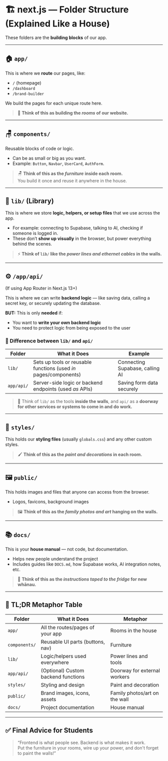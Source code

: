 # 🏗️ next.js — Folder Structure (Explained Like a House)

These folders are the **building blocks** of our app.

---

## 🏠 `app/`
This is where we **route** our pages, like:
- `/` (homepage)
- `/dashboard`
- `/brand-builder`

We build the pages for each unique route here.  
> 🧱 **Think of this as building the *rooms* of our website.**

---

## 🪑 `components/`
Reusable blocks of code or logic.

- Can be as small or big as you want.
- Example: `Button`, `Navbar`, `UserCard`, `AuthForm`.

> 🪑 **Think of this as the *furniture* inside each room.**  
You build it once and reuse it anywhere in the house.

---

## 🔌 `lib/` (Library)
This is where we store **logic, helpers, or setup files** that we use across the app.

- For example: connecting to Supabase, talking to AI, checking if someone is logged in.
- These don’t **show up visually** in the browser, but power everything behind the scenes.

> ⚡ **Think of `lib/` like the *power lines and ethernet cables* in the walls.**

---

## ⚙️ `/app/api/`
(If using App Router in Next.js 13+)

This is where we can write **backend logic** — like saving data, calling a secret key, or securely updating the database.

**BUT:** This is only **needed** if:
- You want to **write your own backend logic**
- You need to protect logic from being exposed to the user

### 🧠 Difference between `lib/` and `api/`

| Folder | What it Does | Example |
|--------|---------------|---------|
| `lib/` | Sets up tools or reusable functions (used *in* pages/components) | Connecting Supabase, calling AI |
| `app/api/` | Server-side logic or backend endpoints (used *as* APIs) | Saving form data securely |

> 🧰 Think of `lib/` as the tools **inside the walls**, and `api/` as a **doorway for other services or systems to come in and do work.**

---

## 🎨 `styles/`
This holds our **styling files** (usually `globals.css`) and any other custom styles.

> 🖌️ **Think of this as the *paint and decorations* in each room.**

---

## 🖼️ `public/`
This holds images and files that anyone can access from the browser.

- Logos, favicons, background images

> 🖼️ **Think of this as the *family photos and art* hanging on the walls.**

---

## 📚 `docs/`
This is your **house manual** — not code, but documentation.

- Helps new people understand the project
- Includes guides like `DOCS.md`, how Supabase works, AI integration notes, etc.

> 📘 **Think of this as the *instructions taped to the fridge* for new whānau.**

---

## 🔄 TL;DR Metaphor Table

| Folder       | What it Does                         | Metaphor                          |
|--------------|--------------------------------------|-----------------------------------|
| `app/`       | All the routes/pages of your app     | Rooms in the house                |
| `components/`| Reusable UI parts (buttons, nav)     | Furniture                         |
| `lib/`       | Logic/helpers used everywhere        | Power lines and tools             |
| `app/api/`   | (Optional) Custom backend functions  | Doorway for external workers      |
| `styles/`    | Styling and design                   | Paint and decoration              |
| `public/`    | Brand images, icons, assets          | Family photos/art on the wall     |
| `docs/`      | Project documentation                | House manual                      |

---

## ✅ Final Advice for Students

> “Frontend is what people see. Backend is what makes it work.  
Put the furniture in your rooms, wire up your power, and don't forget to paint the walls!”